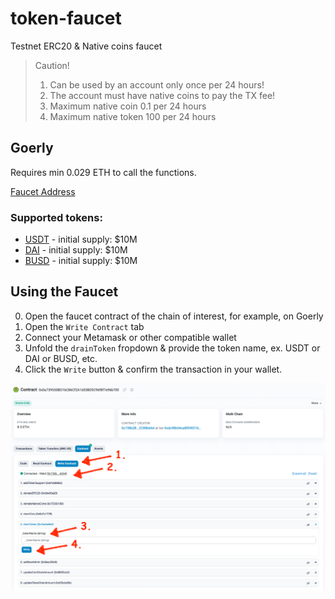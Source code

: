 # token-faucet
Testnet ERC20 &amp; Native coins faucet

> Caution!
> 1. Can be used by an account only once per 24 hours!
> 2. The account must have native coins to pay the TX fee!
> 3. Maximum native coin 0.1 per 24 hours
> 4. Maximum native token 100 per 24 hours

## Goerly 


Requires min 0.029 ETH to call the functions.

[Faucet Address](https://goerli.etherscan.io/address/0x0a739550BD1bC86Cf2A1d33B05C96f8f7e96b700#code)

### Supported tokens: 

- [USDT](https://goerli.etherscan.io/token/0x291E558C60FB567087D9b87bd62b84Af67b9a376#code) - initial supply: $10M
- [DAI](https://goerli.etherscan.io/token/0x5fe1238535009c09b6a6b122a763a0e50c9293b8#code) - initial supply: $10M
- [BUSD](https://goerli.etherscan.io/address/0x2991E99Df3EDD3F15962294A28b0aD1F4d56E07a#code) - initial supply: $10M


## Using the Faucet

0. Open the faucet contract of the chain of interest, for example, on Goerly
1. Open the `Write Contract` tab
2. Connect your Metamask or other compatible wallet
3. Unfold the `drainToken` fropdown & provide the token name, ex. USDT or DAI or BUSD, etc.
4. Click the `Write` button & confirm the transaction in your wallet.

![Explorer Faucet](./assets/Emmet.Bridge.Faucet.png)
